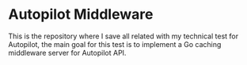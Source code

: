 # Autopilot Middleware

This is the repository where I save all related with my technical test for Autopilot, the main goal for this test is to implement a Go caching middleware server for Autopilot API.
